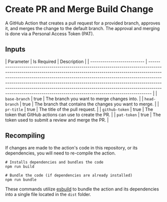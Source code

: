 # Create PR and Merge Build Change

A GitHub Action that creates a pull request for a provided branch, approves it, and merges the change to the default branch. The approval and merging is done via a Personal Access Token (PAT).

## Inputs

| Parameter                   | Is Required   | Description                                                                                                                                                                                                                                                                                                                                                                                                                                                                           |
| --------------------------- | ------------------------------------------------------------------------------------------------------------------------------------------------------------------------------------------------------------------------------------------------------------------------------------------------------------------------------------------------------------------------------------------------------------------------------------------------------------------------------------- |
| `base-branch`               | true     |  The branch you want to merge changes into.                                                             |
| `head-branch`               | true     |  The branch that contains the changes you want to merge.                                                |
| `pr-title`                  | true     |  The title of the pull request.                                                                         |
| `github-token`              | true     |  The token that GitHub actions can use to create the PR.                                                |
| `pat-token`                 | true     |  The token used to submit a review and merge the PR.                                                    |

## Recompiling

If changes are made to the action's code in this repository, or its dependencies, you will need to re-compile the action.

```
# Installs dependencies and bundles the code
npm run build

# Bundle the code (if dependencies are already installed)
npm run bundle
```

These commands utilize [esbuild](https://esbuild.github.io/getting-started/#bundling-for-node) to bundle the action and its dependencies into a single file located in the `dist` folder.